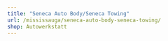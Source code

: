 ```yaml
---
title: "Seneca Auto Body/Seneca Towing"
url: /mississauga/seneca-auto-body-seneca-towing/
shop: Autowerkstatt
---
```

